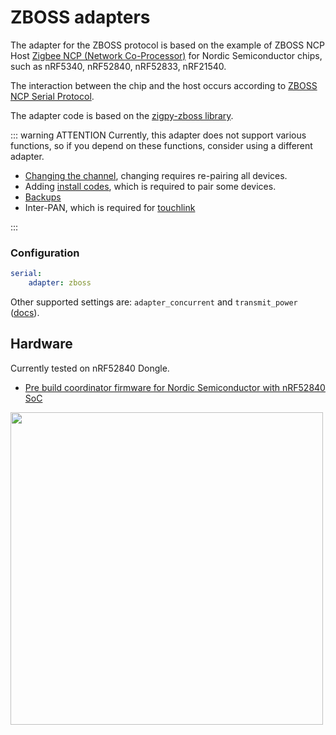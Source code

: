 # ZBOSS adapters

The adapter for the ZBOSS protocol is based on the example of ZBOSS NCP Host [Zigbee NCP (Network Co-Processor)](https://docs.nordicsemi.com/bundle/ncs-latest/page/nrf/samples/zigbee/ncp/README.html) for Nordic Semiconductor chips, such as nRF5340, nRF52840, nRF52833, nRF21540.

The interaction between the chip and the host occurs according to [ZBOSS NCP Serial Protocol](https://cloud.dsr-corporation.com/index.php/s/BAn4LtRWbJjFiAm).

The adapter code is based on the [zigpy-zboss library](https://github.com/kardia-as/zigpy-zboss).

::: warning ATTENTION
Currently, this adapter does not support various functions, so if you depend on these functions, consider using a different adapter.

-   [Changing the channel](../configuration/zigbee-network.md#changing-the-zigbee-channel), changing requires re-pairing all devices.
-   Adding [install codes](../../guide/usage/mqtt_topics_and_messages.md#zigbee2mqttbridgerequestinstall_codeadd), which is required to pair some devices.
-   [Backups](../../guide/usage/mqtt_topics_and_messages.md#zigbee2mqttbridgerequestbackup)
-   Inter-PAN, which is required for [touchlink](../../guide/usage/touchlink.md)

:::

### Configuration

```yaml
serial:
    adapter: zboss
```

Other supported settings are: `adapter_concurrent` and `transmit_power` ([docs](../configuration/adapter-settings.md)).

## Hardware

Currently tested on nRF52840 Dongle.

-   [Pre build coordinator firmware for Nordic Semiconductor with nRF52840 SoC](https://github.com/kardia-as/nrf-zboss-ncp)

<img src="https://docs-be.nordicsemi.com/bundle/ncs-latest/page/nrf/_images/zigbee_ncp_sample_overview.svg" width="500" />
